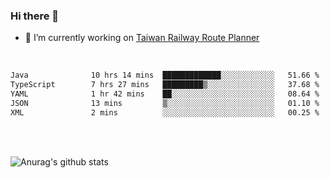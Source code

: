 ### Hi there 👋

- 🔭 I’m currently working on [Taiwan Railway Route Planner](https://github.com/Taiwan-Railway-Route-Planner)

<br/>

<!--START_SECTION:waka-->

```txt
Java              10 hrs 14 mins  █████████████░░░░░░░░░░░░   51.66 %
TypeScript        7 hrs 27 mins   █████████▒░░░░░░░░░░░░░░░   37.68 %
YAML              1 hr 42 mins    ██░░░░░░░░░░░░░░░░░░░░░░░   08.64 %
JSON              13 mins         ▒░░░░░░░░░░░░░░░░░░░░░░░░   01.10 %
XML               2 mins          ░░░░░░░░░░░░░░░░░░░░░░░░░   00.25 %
```

<!--END_SECTION:waka-->

<br/>
<br/>

![Anurag's github stats](https://github-readme-stats.vercel.app/api?username=DepickereSven&show_icons=true&theme=tokyonight)



<!--
**DepickereSven/DepickereSven** is a ✨ _special_ ✨ repository because its `README.md` (this file) appears on your GitHub profile.

Here are some ideas to get you started:

- 🔭 I’m currently working on ...
- 🌱 I’m currently learning ...
- 👯 I’m looking to collaborate on ...
- 🤔 I’m looking for help with ...
- 💬 Ask me about ...
- 📫 How to reach me: ...
- 😄 Pronouns: ...
- ⚡ Fun fact: ...
-->
